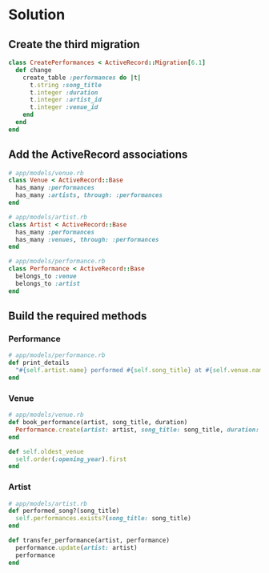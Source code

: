 # Solution

## Create the third migration

```ruby
class CreatePerformances < ActiveRecord::Migration[6.1]
  def change
    create_table :performances do |t|
      t.string :song_title
      t.integer :duration
      t.integer :artist_id
      t.integer :venue_id
    end
  end
end
```

## Add the ActiveRecord associations

```ruby
# app/models/venue.rb
class Venue < ActiveRecord::Base
  has_many :performances
  has_many :artists, through: :performances
end
```

```ruby
# app/models/artist.rb
class Artist < ActiveRecord::Base
  has_many :performances
  has_many :venues, through: :performances
end
```

```ruby
# app/models/performance.rb
class Performance < ActiveRecord::Base
  belongs_to :venue
  belongs_to :artist
end
```

## Build the required methods

### Performance

```ruby
# app/models/performance.rb
def print_details
  "#{self.artist.name} performed #{self.song_title} at #{self.venue.name}"
end
```

### Venue

```ruby
# app/models/venue.rb
def book_performance(artist, song_title, duration)
  Performance.create(artist: artist, song_title: song_title, duration: duration, venue: self)
end

def self.oldest_venue
  self.order(:opening_year).first
end
```

### Artist

```ruby
# app/models/artist.rb
def performed_song?(song_title)
  self.performances.exists?(song_title: song_title)
end

def transfer_performance(artist, performance)
  performance.update(artist: artist)
  performance
end
```
